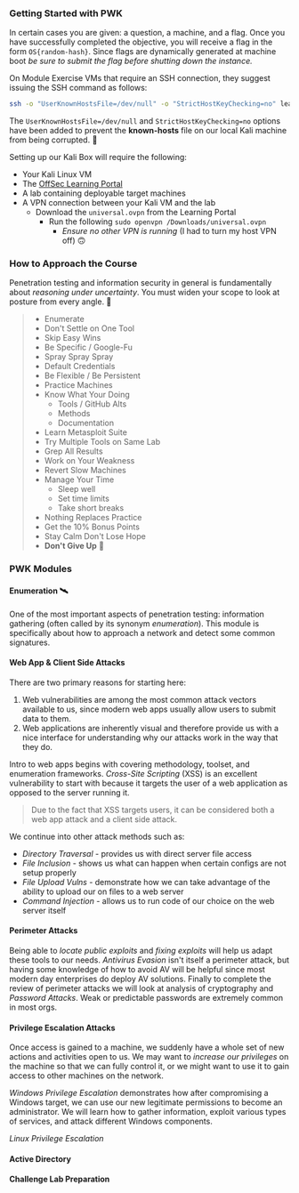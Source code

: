 ### Getting Started with PWK
In certain cases you are given: a question, a machine, and a flag. Once you have successfully completed the objective, you will receive a flag in the form `OS{random-hash}`. Since flags are dynamically generated at machine boot *be sure to submit the flag before shutting down the instance.*

On Module Exercise VMs that require an SSH connection, they suggest issuing the SSH command as follows:
```sh
ssh -o "UserKnownHostsFile=/dev/null" -o "StrictHostKeyChecking=no" learner@192.168.50.52
```

The `UserKnownHostsFile=/dev/null` and `StrictHostKeyChecking=no` options have been added to prevent the **known-hosts** file on our local Kali machine from being corrupted. 🎉

Setting up our Kali Box will require the following:
- Your Kali Linux VM
- The [OffSec Learning Portal](https://portal.offsec.com)
- A lab containing deployable target machines
- A VPN connection between your Kali VM and the lab
	- Download the `universal.ovpn` from the Learning Portal
		- Run the following `sudo openvpn /Downloads/universal.ovpn`
			- *Ensure no other VPN is running* (I had to turn my host VPN off) 🙃
### How to Approach the Course
Penetration testing and information security in general is fundamentally about *reasoning under uncertainty*. You must widen your scope to look at posture from every angle. 🦐

> - Enumerate 
> - Don't Settle on One Tool
> - Skip Easy Wins
> - Be Specific / Google-Fu
> - Spray Spray Spray
> - Default Credentials
> - Be Flexible / Be Persistent
> - Practice Machines
> - Know What Your Doing
> 	- Tools / GitHub Alts
> 	- Methods
> 	- Documentation
> - Learn Metasploit Suite
> - Try Multiple Tools on Same Lab
> - Grep All Results
> - Work on Your Weakness
> - Revert Slow Machines 
> - Manage Your Time
> 	- Sleep well
> 	- Set time limits
> 	- Take short breaks
> - Nothing Replaces Practice
> - Get the 10% Bonus Points
> - Stay Calm Don't Lose Hope
> - **Don't Give Up** 🚀

### PWK Modules
#### Enumeration 🛰️
One of the most important aspects of penetration testing: information gathering (often called by its synonym *enumeration*). This module is specifically about how to approach a network and detect some common signatures.
#### Web App & Client Side Attacks
There are two primary reasons for starting here:
1. Web vulnerabilities are among the most common attack vectors available to us, since modern web apps usually allow users to submit data to them.
2. Web applications are inherently visual and therefore provide us with a nice interface for understanding why our attacks work in the way that they do.

Intro to web apps begins with covering methodology, toolset, and enumeration frameworks. *Cross-Site Scripting* (XSS) is an excellent vulnerability to start with because it targets the user of a web application as opposed to the server running it.

> Due to the fact that XSS targets users, it can be considered both a web app attack and a client side attack.

We continue into other attack methods such as:
- *Directory Traversal* - provides us with direct server file access
- *File Inclusion* - shows us what can happen when certain configs are not setup properly
- *File Upload Vulns* - demonstrate how we can take advantage of the ability to upload our on files to a web server
- *Command Injection* - allows us to run code of our choice on the web server itself
#### Perimeter Attacks
Being able to *locate public exploits* and *fixing exploits* will help us adapt these tools to our needs. *Antivirus Evasion* isn't itself a perimeter attack, but having some knowledge of how to avoid AV will be helpful since most modern day enterprises do deploy AV solutions. Finally to complete the review of perimeter attacks we will look at analysis of cryptography and *Password Attacks*. Weak or predictable passwords are extremely common in most orgs.
#### Privilege Escalation Attacks
Once access is gained to a machine, we suddenly have a whole set of new actions and activities open to us. We may want to *increase our privileges* on the machine so that we can fully control it, or we might want to use it to gain access to other machines on the network.

*Windows Privilege Escalation* demonstrates how after compromising a Windows target, we can use our new legitimate permissions to become an administrator. We  will learn how to gather information, exploit various types of services, and attack different Windows components.

*Linux Privilege Escalation*
#### Active Directory


#### Challenge Lab Preparation